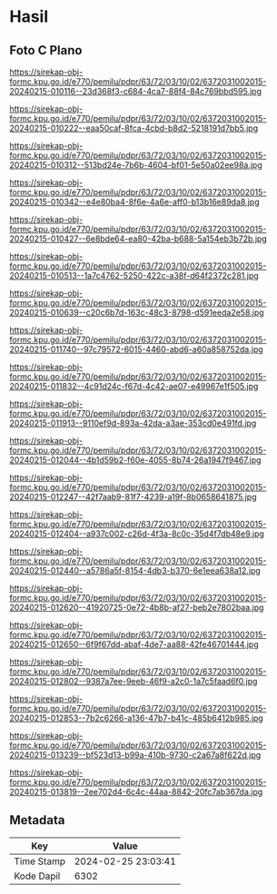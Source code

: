 # Hasil

## Foto C Plano

https://sirekap-obj-formc.kpu.go.id/e770/pemilu/pdpr/63/72/03/10/02/6372031002015-20240215-010116--23d368f3-c684-4ca7-88f4-84c769bbd595.jpg

https://sirekap-obj-formc.kpu.go.id/e770/pemilu/pdpr/63/72/03/10/02/6372031002015-20240215-010222--eaa50caf-8fca-4cbd-b8d2-5218191d7bb5.jpg

https://sirekap-obj-formc.kpu.go.id/e770/pemilu/pdpr/63/72/03/10/02/6372031002015-20240215-010312--513bd24e-7b6b-4604-bf01-5e50a02ee98a.jpg

https://sirekap-obj-formc.kpu.go.id/e770/pemilu/pdpr/63/72/03/10/02/6372031002015-20240215-010342--e4e80ba4-8f6e-4a6e-aff0-b13b16e89da8.jpg

https://sirekap-obj-formc.kpu.go.id/e770/pemilu/pdpr/63/72/03/10/02/6372031002015-20240215-010427--6e8bde64-ea80-42ba-b688-5a154eb3b72b.jpg

https://sirekap-obj-formc.kpu.go.id/e770/pemilu/pdpr/63/72/03/10/02/6372031002015-20240215-010513--1a7c4762-5250-422c-a38f-d64f2372c281.jpg

https://sirekap-obj-formc.kpu.go.id/e770/pemilu/pdpr/63/72/03/10/02/6372031002015-20240215-010639--c20c6b7d-163c-48c3-8798-d591eeda2e58.jpg

https://sirekap-obj-formc.kpu.go.id/e770/pemilu/pdpr/63/72/03/10/02/6372031002015-20240215-011740--97c79572-6015-4460-abd6-a60a858752da.jpg

https://sirekap-obj-formc.kpu.go.id/e770/pemilu/pdpr/63/72/03/10/02/6372031002015-20240215-011832--4c91d24c-f67d-4c42-ae07-e49967e1f505.jpg

https://sirekap-obj-formc.kpu.go.id/e770/pemilu/pdpr/63/72/03/10/02/6372031002015-20240215-011913--9110ef9d-893a-42da-a3ae-353cd0e491fd.jpg

https://sirekap-obj-formc.kpu.go.id/e770/pemilu/pdpr/63/72/03/10/02/6372031002015-20240215-012044--4b1d59b2-f60e-4055-8b74-26a1947f9467.jpg

https://sirekap-obj-formc.kpu.go.id/e770/pemilu/pdpr/63/72/03/10/02/6372031002015-20240215-012247--42f7aab9-81f7-4239-a19f-8b0658641875.jpg

https://sirekap-obj-formc.kpu.go.id/e770/pemilu/pdpr/63/72/03/10/02/6372031002015-20240215-012404--a937c002-c26d-4f3a-8c0c-35d4f7db48e9.jpg

https://sirekap-obj-formc.kpu.go.id/e770/pemilu/pdpr/63/72/03/10/02/6372031002015-20240215-012440--a5786a5f-8154-4db3-b370-6e1eea638a12.jpg

https://sirekap-obj-formc.kpu.go.id/e770/pemilu/pdpr/63/72/03/10/02/6372031002015-20240215-012620--41920725-0e72-4b8b-af27-beb2e7802baa.jpg

https://sirekap-obj-formc.kpu.go.id/e770/pemilu/pdpr/63/72/03/10/02/6372031002015-20240215-012650--6f9f67dd-abaf-4de7-aa88-42fe46701444.jpg

https://sirekap-obj-formc.kpu.go.id/e770/pemilu/pdpr/63/72/03/10/02/6372031002015-20240215-012802--9387a7ee-9eeb-46f9-a2c0-1a7c5faad6f0.jpg

https://sirekap-obj-formc.kpu.go.id/e770/pemilu/pdpr/63/72/03/10/02/6372031002015-20240215-012853--7b2c6266-a136-47b7-b41c-485b6412b985.jpg

https://sirekap-obj-formc.kpu.go.id/e770/pemilu/pdpr/63/72/03/10/02/6372031002015-20240215-013239--bf523d13-b99a-410b-9730-c2a67a8f622d.jpg

https://sirekap-obj-formc.kpu.go.id/e770/pemilu/pdpr/63/72/03/10/02/6372031002015-20240215-013819--2ee702d4-6c4c-44aa-8842-20fc7ab367da.jpg


## Metadata

| Key        | Value               |
| ---------- | ------------------- |
| Time Stamp | 2024-02-25 23:03:41 |
| Kode Dapil | 6302                |



